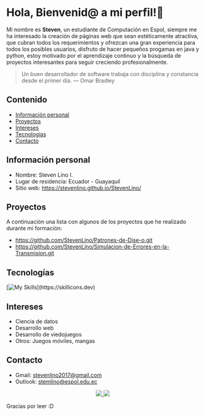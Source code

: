 # Hola, Bienvenid@ a mi perfil!👋

Mi nombre es **Steven**, un estudiante de Computación en Espol, siempre me ha interesado la creación de páginas web que sean estéticamente atractiva, que cubran todos los requerimientos y ofrezcan una gran experiencia para todos los posibles usuarios, disfruto de hacer pequeños progamas en java y python, estoy motivado por el aprendizaje continuo y la búsqueda de proyectos interesantes para seguir creciendo profesionalmente.

> Un buen desarrollador de software trabaja con disciplina y constancia desde el primer día.  — Omar Bradley

## Contenido

* [Información personal](#información-personal)
* [Proyectos](#proyectos)
* [Intereses](#intereses)
* [Tecnologías](#tecnologías)
* [Contacto](#contacto)

## Información personal

* Nombre: Steven Lino I.
* Lugar de residencia: Ecuador - Guayaquil
* Sitio web: https://stevenlino.github.io/StevenLino/

## Proyectos
A continuación una lista con algunos de los proyectos que he realizado durante mi formación:

* https://github.com/StevenLino/Patrones-de-Dise-o.git
* https://github.com/StevenLino/Simulacion-de-Errores-en-la-Transmision.git

## Tecnologías
[![My Skills](https://skillicons.dev/icons?i=js,html,css,github,replit,r,)](https://skillicons.dev)

## Intereses
* Ciencia de datos
* Desarrollo web
* Desarrollo de viedojuegos
* Otros: Juegos móviles, mangas

## Contacto
* Gmail: [stevenlino2017@gmail.com](mailto:stevenlino2017@gmail.com)
* Outlook: [stemlino@espol.edu.ec](mailto:stemlino@espol.edu.ec)

<p align="center">
  <a href="https://www.linkedin.com/in/steven-mois%C3%A9s-lino-indacochea-61899023a/">
    <img src="https://skillicons.dev/icons?i=linkedin" />
  </a>
  <a href="https://www.instagram.com/steven_lino_dx/">
    <img src="https://skillicons.dev/icons?i=instagram" />
  </a> 
</p>

Gracias por leer :D
